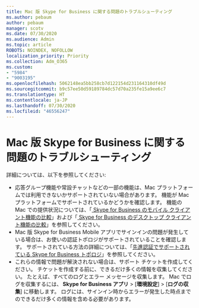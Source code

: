 ```yaml
---
title: Mac 版 Skype for Business に関する問題のトラブルシューティング
ms.author: pebaum
author: pebaum
manager: scotv
ms.date: 07/30/2020
ms.audience: Admin
ms.topic: article
ROBOTS: NOINDEX, NOFOLLOW
localization_priority: Priority
ms.collection: Adm_O365
ms.custom:
- "5984"
- "9003195"
ms.openlocfilehash: 5062148ea5bb258cb7d122154d231164310df49d
ms.sourcegitcommit: b9c57ee50d59189784dc57d70a235fe15a9ee6c7
ms.translationtype: HT
ms.contentlocale: ja-JP
ms.lasthandoff: 07/30/2020
ms.locfileid: "46556247"
---
```

# <a name="troubleshoot-issues-with-skype-for-business-on-mac"></a>Mac 版 Skype for Business に関する問題のトラブルシューティング

詳細については、以下を参照してください: 

- 応答グループ機能や常設チャットなどの一部の機能は、Mac プラットフォームでは利用できないかサポートされていない場合があります。 機能が Mac プラットフォームでサポートされているかどうかを確認します。 機能の Mac での提供状況については、「[ Skype for Business のモバイル クライアント機能の比較](https://technet.microsoft.com/library/Dn951412.aspx)」および「[ Skype for Business のデスクトップ クライアント機能の比較](https://docs.microsoft.com/skypeforbusiness/plan-your-deployment/clients-and-devices/desktop-feature-comparison)」を参照してください。
- Mac 版 Skype for Business Mobile アプリでサインインの問題が発生している場合は、お使いの認証トポロジがサポートされていることを確認します。 サポートされている方法の詳細については、「[先進認証でサポートされている Skype for Business トポロジ](https://docs.microsoft.com/skypeforbusiness/plan-your-deployment/modern-authentication/topologies-supported)」を参照してください。  
- これらの情報で問題が解決されない場合は、サポート チケットを作成してください。 チケットを作成する前に、できるだけ多くの情報を収集してください。 たとえば、すべてのログとエラー メッセージを収集します。 Mac でログを収集するには、 **Skype for Business アプリ** > [**環境設定**] > [**ログの収集**] に移動します。  ログには、サインイン時からエラーが発生した時点までのできるだけ多くの情報を含める必要があります。